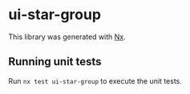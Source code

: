 # ui-star-group

This library was generated with [Nx](https://nx.dev).

## Running unit tests

Run `nx test ui-star-group` to execute the unit tests.
